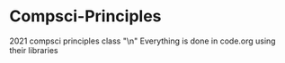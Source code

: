 # Compsci-Principles
2021 compsci principles class "\n"
Everything is done in code.org using their libraries
